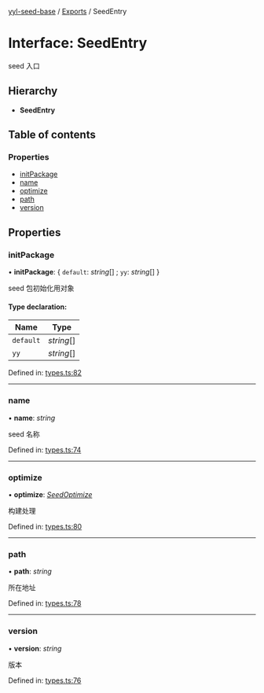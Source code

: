 [yyl-seed-base](../README.md) / [Exports](../modules.md) / SeedEntry

# Interface: SeedEntry

seed 入口

## Hierarchy

* **SeedEntry**

## Table of contents

### Properties

- [initPackage](seedentry.md#initpackage)
- [name](seedentry.md#name)
- [optimize](seedentry.md#optimize)
- [path](seedentry.md#path)
- [version](seedentry.md#version)

## Properties

### initPackage

• **initPackage**: { `default`: *string*[] ; `yy`: *string*[]  }

seed 包初始化用对象

#### Type declaration:

Name | Type |
------ | ------ |
`default` | *string*[] |
`yy` | *string*[] |

Defined in: [types.ts:82](https://github.com/jackness1208/yyl-seed-base/blob/b865035/src/types.ts#L82)

___

### name

• **name**: *string*

seed 名称

Defined in: [types.ts:74](https://github.com/jackness1208/yyl-seed-base/blob/b865035/src/types.ts#L74)

___

### optimize

• **optimize**: [*SeedOptimize*](../modules.md#seedoptimize)

构建处理

Defined in: [types.ts:80](https://github.com/jackness1208/yyl-seed-base/blob/b865035/src/types.ts#L80)

___

### path

• **path**: *string*

所在地址

Defined in: [types.ts:78](https://github.com/jackness1208/yyl-seed-base/blob/b865035/src/types.ts#L78)

___

### version

• **version**: *string*

版本

Defined in: [types.ts:76](https://github.com/jackness1208/yyl-seed-base/blob/b865035/src/types.ts#L76)
